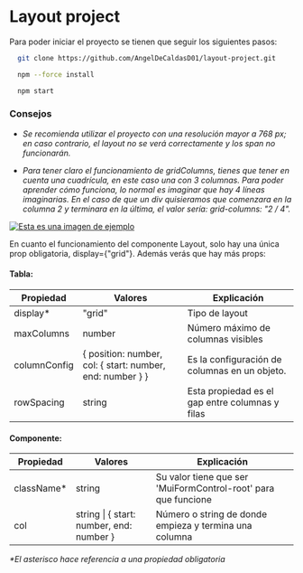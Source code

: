 
# Layout project

Para poder iniciar el proyecto se tienen que seguir los siguientes pasos:

```bash
  git clone https://github.com/AngelDeCaldasD01/layout-project.git
```

```bash
  npm --force install
```

```bash
  npm start
```
### Consejos

- _Se recomienda utilizar el proyecto con una resolución mayor a 768 px; en caso contrario, el layout no se verá correctamente y los span no funcionarán._

- _Para tener claro el funcionamiento de gridColumns, tienes que tener en cuenta una cuadrícula, en este caso una con 3 columnas. Para poder aprender cómo funciona, lo normal es imaginar que hay 4 líneas imaginarias. En el caso de que un div quisieramos que comenzara en la columna 2 y terminara en la última, el valor sería: grid-columns: "2 / 4"._

[![Esta es una imagen de ejemplo](https://www.seekpng.com/png/detail/100-1006006_grid-png-transparent.png)]()

En cuanto el funcionamiento del componente Layout, solo hay una única prop obligatoria, display={"grid"}. Además verás que hay más props:

#### Tabla:
| Propiedad| Valores| Explicación |
| ----- | ---- |---- |
| display* | "grid" | Tipo de layout |
| maxColumns | number | Número máximo de columnas visibles |
| columnConfig | { position: number, col: { start: number, end: number } } | Es la configuración de columnas en un objeto. |
| rowSpacing | string | Esta propiedad es el gap entre columnas y filas |

#### Componente:
| Propiedad| Valores| Explicación |
| ----- | ---- |---- |
| className* | string | Su valor tiene que ser 'MuiFormControl-root' para que funcione|
| col | string \| { start: number, end: number }| Número o string de donde empieza y termina una columna |

_*El asterisco hace referencia a una propiedad obligatoria_

